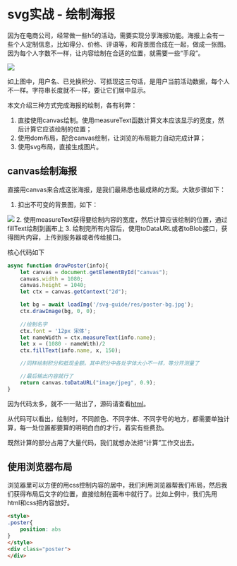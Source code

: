 # svg实战 - 绘制海报
因为在电商公司，经常做一些h5的活动，需要实现分享海报功能。海报上会有一些个人定制信息，比如得分、价格、评语等，和背景图合成在一起，做成一张图。因为每个人字数不一样，让内容绘制在合适的位置，就需要一些“手段”。

<img src="https://inagora.github.io/svg-guide/res/poster.jpg" style="max-width:320px">

如上图中，用户名、已兑换积分、可抵现这三句话，是用户当前活动数据，每个人不一样。字符串长度就不一样，要让它们居中显示。

本文介绍三种方式完成海报的绘制，各有利弊：
1. 直接使用canvas绘制。使用measureText函数计算文本应该显示的宽度，然后计算它应该绘制的位置；
2. 使用dom布局，配合canvas绘制，让浏览的布局能力自动完成计算；
3. 使用svg布局，直接生成图片。

## canvas绘制海报
直接用canvas来合成这张海报，是我们最熟悉也最成熟的方案。大致步骤如下：
1. 扣出不可变的背景图，如下：
<img src="https://inagora.github.io/svg-guide/res/poster-bg.jpg" style="max-width:320px">
2. 使用measureText获得要绘制内容的宽度，然后计算应该绘制的位置，通过fillText绘制到画布上
3. 绘制完所有内容后，使用toDataURL或者toBlob接口，获得图片内容，上传到服务器或者传给接口。

核心代码如下
``` javascript
async function drawPoster(info){
	let canvas = document.getElementById("canvas");
	canvas.width = 1080;
	canvas.height = 1040;
	let ctx = canvas.getContext("2d");

	let bg = await loadImg('/svg-guide/res/poster-bg.jpg');
	ctx.drawImage(bg, 0, 0);
	
	//绘制名字
	ctx.font = '12px 宋体';
	let nameWidth = ctx.measureText(info.name);
	let x = (1080 - nameWith)/2
	ctx.fillText(info.name, x, 150);

	//同样绘制积分和抵现金额。其中积分中各处字体大小不一样，等分开测量了

	//最后输出内容就行了
	return canvas.toDataURL("image/jpeg", 0.9);
}
```
因为代码太多，就不一一贴出了，源码请查看[html](html)。

从代码可以看出，绘制时，不同颜色、不同字体、不同字号的地方，都需要单独计算，每一处位置都要算的明明白白的才行，着实有些费劲。

既然计算的部分占用了大量代码，我们就想办法把“计算”工作交出去。

## 使用浏览器布局
浏览器里可以方便的用css控制内容的居中，我们利用浏览器帮我们布局，然后我们获得布局后文字的位置，直接绘制在画布中就行了。比如上例中，我们先用html和css把内容放好。
``` html
<style>
.poster{
	position: abs
}
</style>
<div class="poster">
</div>
```